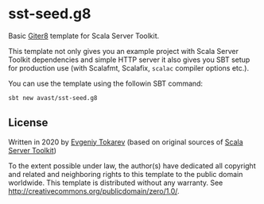 # sst-seed.g8

Basic [Giter8][g8] template for Scala Server Toolkit.

This template not only gives you an example project with Scala Server Toolkit dependencies and simple HTTP server
it also gives you SBT setup for production use (with Scalafmt, Scalafix, `scalac` compiler options etc.). 

You can use the template using the followin SBT command: 

```bash
sbt new avast/sst-seed.g8
```

## License

Written in 2020 by [Evgeniy Tokarev](https://github.com/strobe)
(based on original sources of [Scala Server Toolkit](https://github.com/avast/scala-server-toolkit))

To the extent possible under law, the author(s) have dedicated all copyright and related
and neighboring rights to this template to the public domain worldwide.
This template is distributed without any warranty. See <http://creativecommons.org/publicdomain/zero/1.0/>.

[g8]: https://github.com/foundweekends/giter8
